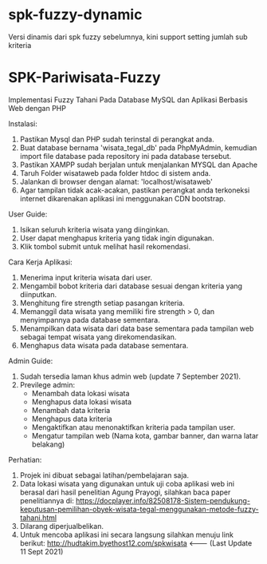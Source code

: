 # spk-fuzzy-dynamic
Versi dinamis dari spk fuzzy sebelumnya, kini support setting jumlah sub kriteria

# SPK-Pariwisata-Fuzzy
Implementasi Fuzzy Tahani Pada Database MySQL dan Aplikasi Berbasis Web dengan PHP

Instalasi:
1. Pastikan Mysql dan PHP sudah terinstal di perangkat anda.
2. Buat database bernama 'wisata_tegal_db' pada PhpMyAdmin, kemudian import file database pada repository ini pada database tersebut.
3. Pastikan XAMPP sudah berjalan untuk menjalankan MYSQL dan Apache
4. Taruh Folder wisataweb pada folder htdoc di sistem anda.
5. Jalankan di browser dengan alamat: 'localhost/wisataweb'
6. Agar tampilan tidak acak-acakan, pastikan perangkat anda terkoneksi internet dikarenakan aplikasi ini menggunakan CDN bootstrap.

User Guide:
1. Isikan seluruh kriteria wisata yang diinginkan.
2. User dapat menghapus kriteria yang tidak ingin digunakan.
3. Klik tombol submit untuk melihat hasil rekomendasi.

Cara Kerja Aplikasi:
1. Menerima input kriteria wisata dari user.
2. Mengambil bobot kriteria dari database sesuai dengan kriteria yang diinputkan.
3. Menghitung fire strength setiap pasangan kriteria.
4. Memanggil data wisata yang memiliki fire strength > 0, dan menyimpannya pada database sementara.
6. Menampilkan data wisata dari data base sementara pada tampilan web sebagai tempat wisata yang direkomendasikan.
7. Menghapus data wisata pada database sementara.

Admin Guide:
1. Sudah tersedia laman khus admin web (update 7 September 2021).
2. Previlege admin: 
   - Menambah data lokasi wisata
   - Menghapus data lokasi wisata
   - Menambah data kriteria
   - Menghapus data kriteria
   - Mengaktifkan atau menonaktifkan kriteria pada tampilan user.
   - Mengatur tampilan web (Nama kota, gambar banner, dan warna latar belakang)

Perhatian: 
1. Projek ini dibuat sebagai latihan/pembelajaran saja.
2. Data lokasi wisata yang digunakan untuk uji coba aplikasi web ini berasal dari hasil penelitian Agung Prayogi, 
   silahkan baca paper penelitiannya di: https://docplayer.info/82508178-Sistem-pendukung-keputusan-pemilihan-obyek-wisata-tegal-menggunakan-metode-fuzzy-tahani.html
3. Dilarang diperjualbelikan.
4. Untuk mencoba aplikasi ini secara langsung silahkan menuju link berikut: http://hudtakim.byethost12.com/spkwisata  <--- (Last Update 11 Sept 2021)
